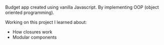 Budget app created using vanilla Javascript. By implementing OOP (object oriented programming).

Working on this project I learned about:

- How closures work
- Modular components
